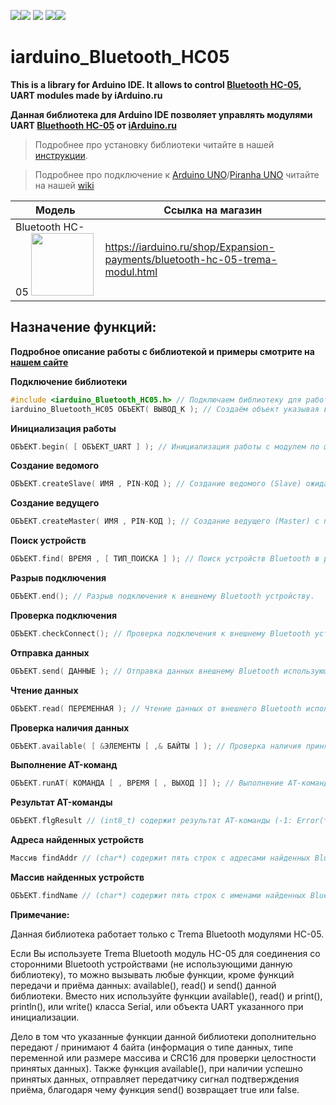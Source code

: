 [![](https://iarduino.ru/img/logo.svg)](https://iarduino.ru)[![](https://wiki.iarduino.ru/img/git-shop.svg?3)](https://iarduino.ru) [![](https://wiki.iarduino.ru/img/git-wiki.svg?2)](https://wiki.iarduino.ru) [![](https://wiki.iarduino.ru/img/git-lesson.svg?2)](https://lesson.iarduino.ru)[![](https://wiki.iarduino.ru/img/git-forum.svg?2)](http://forum.trema.ru)

# iarduino\_Bluetooth\_HC05

**This is a library for Arduino IDE. It allows to control [Bluetooth HC-05](https://iarduino.ru/shop/Expansion-payments/bluetooth-hc-05-trema-modul.html), UART modules made by iArduino.ru**

**Данная библиотека для Arduino IDE позволяет управлять модулями UART [Bluethooth HC-05](https://iarduino.ru/shop/Expansion-payments/bluetooth-hc-05-trema-modul.html) от [iArduino.ru](https://iarduino.ru)**

> Подробнее про установку библиотеки читайте в нашей [инструкции](https://wiki.iarduino.ru/page/Installing_libraries/).

> Подробнее про подключение к [Arduino UNO](https://iarduino.ru/shop/boards/arduino-uno-r3.html)/[Piranha UNO](https://iarduino.ru/shop/boards/piranha-uno-r3.html) читайте на нашей [wiki](https://wiki.iarduino.ru/page/trema-modul-bluetooth-hc-05/#h3_3)


| Модель | Ссылка на магазин |
|---|---|
| Bluetooth HC-05 <img src="https://wiki.iarduino.ru/img/resources/794/794.svg" width="100px"></img>| https://iarduino.ru/shop/Expansion-payments/bluetooth-hc-05-trema-modul.html |


## Назначение функций:

**Подробное описание работы с библиотекой и примеры смотрите на [нашем сайте]()**

**Подключение библиотеки**

```C++
#include <iarduino_Bluetooth_HC05.h> // Подключаем библиотеку для работы с модулем
iarduino_Bluetooth_HC05 ОБЪЕКТ( ВЫВОД_K ); // Создаём объект указывая вывод Arduino подключённый к выводу K модуля
```

**Инициализация работы** 

```C++
ОБЪЕКТ.begin( [ ОБЪЕКТ_UART ] ); // Инициализация работы с модулем по шине UART.
```

**Создание ведомого** 

```C++
ОБЪЕКТ.createSlave( ИМЯ , PIN-КОД ); // Создание ведомого (Slave) ожидающего подключение.
```

**Создание ведущего** 

```C++
ОБЪЕКТ.createMaster( ИМЯ , PIN-КОД ); // Создание ведущего (Master) с подключением к ведомому.
```

**Поиск устройств** 

```C++
ОБЪЕКТ.find( ВРЕМЯ , [ ТИП_ПОИСКА ] ); // Поиск устройств Bluetooth в радиусе действия.
```

**Разрыв подключения** 

```C++
ОБЪЕКТ.end(); // Разрыв подключения к внешнему Bluetooth устройству.
```

**Проверка подключения** 

```C++
ОБЪЕКТ.checkConnect(); // Проверка подключения к внешнему Bluetooth устройству.
```

**Отправка данных** 

```C++
ОБЪЕКТ.send( ДАННЫЕ ); // Отправка данных внешнему Bluetooth использующему эту библиотеку.
```

**Чтение данных** 

```C++
ОБЪЕКТ.read( ПЕРЕМЕННАЯ ); // Чтение данных от внешнего Bluetooth использующего эту библиотеку.
```

**Проверка наличия данных** 

```C++
ОБЪЕКТ.available( [ &ЭЛЕМЕНТЫ [ ,& БАЙТЫ ] ); // Проверка наличия принятых данных.
```

**Выполнение AT-команд**

```C++
ОБЪЕКТ.runAT( КОМАНДА [ , ВРЕМЯ [ , ВЫХОД ]] ); // Выполнение AT-команд и вывод результата.
```

**Результат AT-команды**

```C++
ОБЪЕКТ.flgResult // (int8_t) содержит результат AT-команды (-1: Error(*), 0: Неизвестно, 1: OK).
```

**Адреса найденных устройств**

```C++
Массив findAddr // (char*) содержит пять строк с адресами найденных Bluetooth устройств.
```

**Массив найденных устройств**

```C++
ОБЪЕКТ.findName // (char*) содержит пять строк с именами найденных Bluetooth устройств. Если имя устройства не получено, то вместо имени будет указан его адрес.
```

**Примечание:**

Данная библиотека работает только с Trema Bluetooth модулями HC-05.

Если Вы используете Trema Bluetooth модуль HC-05 для соединения со сторонними Bluetooth устройствами (не использующими данную библиотеку), то можно вызывать любые функции, кроме функций передачи и приёма данных: available(), read() и send() данной библиотеки. Вместо них используйте функции available(), read() и print(), println(), или write() класса Serial, или объекта UART указанного при инициализации.

Дело в том что указанные функции данной библиотеки дополнительно передают / принимают 4 байта (информация о типе данных, типе переменной или размере массива и CRC16 для проверки целостности принятых данных). Также функция available(), при наличии успешно принятых данных, отправляет передатчику сигнал подтверждения приёма, благодаря чему функция send() возвращает true или false.
